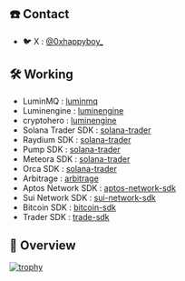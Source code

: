 ## ☎️ Contact
- 🐦 X : [@0xhappyboy_](https://twitter.com/0xhappyboy_)

## 🛠️ Working
- LuminMQ : [luminmq](https://github.com/0xhappyboy/luminmq)
- Luminengine : [luminengine](https://github.com/0xhappyboy/luminengine)
- cryptohero : [luminengine](https://github.com/0xhappyboy/cryptohero)
- Solana Trader SDK : [solana-trader](https://github.com/0xhappyboy/solana-trader)
- Raydium SDK : [solana-trader](https://github.com/0xhappyboy/raydium-sdk)
- Pump SDK : [solana-trader](https://github.com/0xhappyboy/pump-sdk)
- Meteora SDK : [solana-trader](https://github.com/0xhappyboy/meteora-sdk)
- Orca SDK : [solana-trader](https://github.com/0xhappyboy/orca-sdk)
- Arbitrage : [arbitrage](https://github.com/0xhappyboy/arbitrage)
- Aptos Network SDK : [aptos-network-sdk](https://github.com/0xhappyboy/aptos-network-sdk)
- Sui Network SDK : [sui-network-sdk](https://github.com/0xhappyboy/sui-network-sdk)
- Bitcoin SDK : [bitcoin-sdk](https://github.com/0xhappyboy/bitcoin-sdk)
- Trader SDK : [trade-sdk](https://github.com/0xhappyboy/trade-sdk)

## 👀 Overview
[![trophy](https://github-profile-trophy.vercel.app/?username=0xhappyboy)](https://github.com/ryo-ma/github-profile-trophy)
